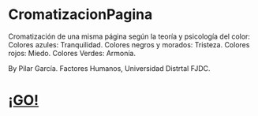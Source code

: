 # CromatizacionPagina
Cromatización de una misma página según la teoría y psicología del color:
Colores azules: Tranquilidad.
Colores negros y morados: Tristeza.
Colores rojos: Miedo.
Colores Verdes: Armonía.

By Pilar García.
Factores Humanos, Universidad Distrtal FJDC.


<h1><a href="https://pilargarcialugo.github.io/CromatizacionPagina/" target="_blank">¡GO!</a></h1>
